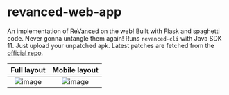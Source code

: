# revanced-web-app

An implementation of [ReVanced](https://github.com/revanced/revanced-cli) on the web!
Built with Flask and spaghetti code. Never gonna untangle them again!
Runs `revanced-cli` with Java SDK 11. Just upload your unpatched apk.
Latest patches are fetched from the [official repo](https://raw.githubusercontent.com/ReVanced/revanced-patches/main/patches.json).

Full layout             |  Mobile layout
:-------------------------:|:-------------------------:
![image](https://github.com/Exconvinced/revanced-web-app/assets/139973199/68cc22b6-c6e9-4c03-9fe7-d1c896676a32)  |  ![image](https://github.com/Exconvinced/revanced-web-app/assets/139973199/6a173757-c7ac-4fbc-84e4-a7d2ae391312)
